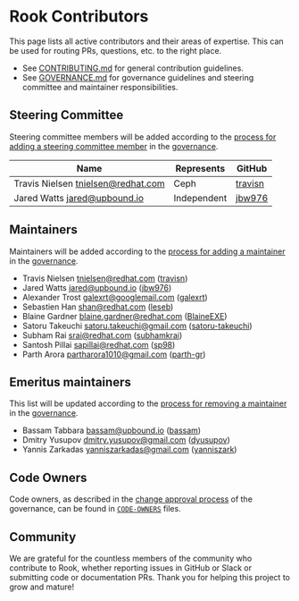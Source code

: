 # Rook Contributors

This page lists all active contributors and their areas of expertise. This can be used for routing PRs, questions, etc. to the right place.

* See [CONTRIBUTING.md](CONTRIBUTING.md) for general contribution guidelines.
* See [GOVERNANCE.md](GOVERNANCE.md) for governance guidelines and steering committee and maintainer responsibilities.

## Steering Committee

Steering committee members will be added according to the [process for adding a steering committee member](GOVERNANCE.md#becoming-a-steering-committee-member) in the [governance](GOVERNANCE.md).

| Name                                 | Represents  | GitHub                                |
| ------------------------------------ | ----------- |---------------------------------------|
| Travis Nielsen <tnielsen@redhat.com> | Ceph        | [travisn](https://github.com/travisn) |
| Jared Watts <jared@upbound.io>       | Independent | [jbw976](https://github.com/jbw976)   |

## Maintainers

Maintainers will be added according to the [process for adding a maintainer](GOVERNANCE.md#becoming-a-maintainer) in the [governance](GOVERNANCE.md).

* Travis Nielsen <tnielsen@redhat.com> ([travisn](https://github.com/travisn))
* Jared Watts <jared@upbound.io> ([jbw976](https://github.com/jbw976))
* Alexander Trost <galexrt@googlemail.com> ([galexrt](https://github.com/galexrt))
* Sebastien Han <shan@redhat.com> ([leseb](https://github.com/leseb))
* Blaine Gardner <blaine.gardner@redhat.com> ([BlaineEXE](https://github.com/BlaineEXE))
* Satoru Takeuchi <satoru.takeuchi@gmail.com> ([satoru-takeuchi](https://github.com/satoru-takeuchi))
* Subham Rai <srai@redhat.com> ([subhamkrai](https://github.com/subhamkrai))
* Santosh Pillai <sapillai@redhat.com> ([sp98](https://github.com/sp98))
* Parth Arora <partharora1010@gmail.com> ([parth-gr](https://github.com/parth-gr))

## Emeritus maintainers

This list will be updated according to the [process for removing a maintainer](GOVERNANCE.md#removing-a-maintainer) in the [governance](GOVERNANCE.md).

* Bassam Tabbara <bassam@upbound.io> ([bassam](https://github.com/bassam))
* Dmitry Yusupov <dmitry.yusupov@gmail.com> ([dyusupov](https://github.com/dyusupov))
* Yannis Zarkadas <yanniszarkadas@gmail.com> ([yanniszark](https://github.com/yanniszark))

## Code Owners

Code owners, as described in the [change approval process](GOVERNANCE.md#change-approval) of the governance, can be found in [`CODE-OWNERS`](CODE-OWNERS) files.

## Community

We are grateful for the countless members of the community who contribute to Rook,
whether reporting issues in GitHub or Slack or submitting code or documentation PRs.
Thank you for helping this project to grow and mature!
